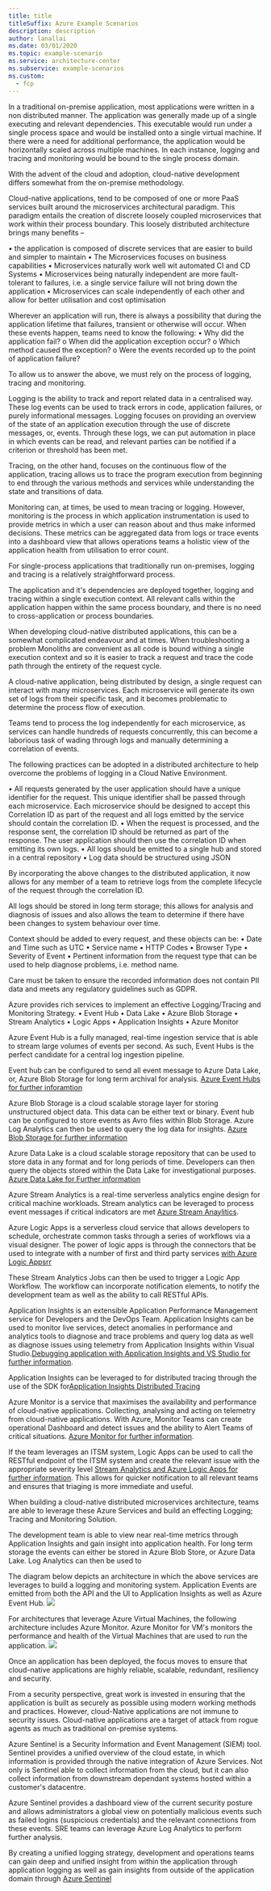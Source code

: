 ```yaml
---
title: title
titleSuffix: Azure Example Scenarios
description: description
author: lanallai
ms.date: 03/01/2020
ms.topic: example-scenario
ms.service: architecture-center
ms.subservice: example-scenarios
ms.custom:
  - fcp
---
```

In a traditional on-premise application, most applications were written in a non distributed manner. The application was generally made up of a single executing and relevant dependencies. This executable would run under a single process space and would be installed onto a single virtual machine. If there were a need for additional performance, the application would be horizontally scaled across multiple machines. In each instance, logging and tracing and monitoring would be bound to the single process domain. 

With the advent of the cloud and adoption, cloud-native development differs somewhat from the on-premise methodology.

Cloud-native applications, tend to be composed of one or more PaaS services built around the microservices architectural paradigm. This paradigm entails the creation of discrete loosely coupled microservices that work within their process boundary. This loosely distributed architecture brings many benefits – 

• the application is composed of discrete services that are easier to build and simpler to maintain
• The Microservices focuses on business capabilities
• Microservices naturally work well wit automated CI and CD Systems
• Microservices being naturally independent are more fault-tolerant to failures, i.e. a single service failure will not bring down the application
• Microservices can scale independently of each other and allow for better utilisation and cost optimisation

Wherever an application will run, there is always a possibility that during the application lifetime that failures, transient or otherwise will occur. When these events happen, teams need to know the following:
• Why did the application fail? 
o When did the application exception occur?
o Which method caused the exception?
o Were the events recorded up to the point of application failure?

To allow us to answer the above, we must rely on the process of logging, tracing and monitoring.

Logging is the ability to track and report related data in a centralised way. These log events can be used to track errors in code, application failures, or purely informational messages. Logging focuses on providing an overview of the state of an application execution through the use of discrete messages, or, events. Through these logs, we can put automation in place in which events can be read, and relevant parties can be notified if a criterion or threshold has been met.

Tracing, on the other hand, focuses on the continuous flow of the application, tracing allows us to trace the program execution from beginning to end through the various methods and services while understanding the state and transitions of data.

Monitoring can, at times, be used to mean tracing or logging. However, monitoring is the process in which application instrumentation is used to provide metrics in which a user can reason about and thus make informed decisions. These metrics can be aggregated data from logs or trace events into a dashboard view that allows operations teams a holistic view of the application health from utilisation to error count.

For single-process applications that traditionally run on-premises, logging and tracing is a relatively straightforward process. 

The application and it's dependencies are deployed together, logging and tracing within a single execution context. All relevant calls within the application happen within the same process boundary, and there is no need to cross-application or process boundaries.

When developing cloud-native distributed applications, this can be a somewhat complicated endeavour and at times. When troubleshooting a problem Monoliths are convenient as all code is bound withing a single execution context and so it is easier to track a request and trace the code path through the entirety of the request cycle. 

A cloud-native application, being distributed by design, a single request can interact with many microservices. Each microservice will generate its own set of logs from their specific task, and it becomes problematic to determine the process flow of execution.

Teams tend to process the log independently for each microservice, as services can handle hundreds of requests concurrently, this can become a laborious task of wading through logs and manually determining a correlation of events.

The following practices can be adopted in a distributed architecture to help overcome the problems of logging in a Cloud Native Environment.

• All requests generated by the user application should have a unique identifier for the request. This unique identifier shall be passed through each microservice. Each microservice should be designed to accept this Correlation ID as part of the request and all logs emitted by the service should contain the correlation ID.
• When the request is processed, and the response sent, the correlation ID should be returned as part of the response. The user application should then use the correlation ID when emitting its own logs.
• All logs should be emitted to a single hub and stored in a central repository
• Log data should be structured using JSON 

By incorporating the above changes to the distributed application, it now allows for any member of a team to retrieve logs from the complete lifecycle of the request through the correlation ID. 

All logs should be stored in long term storage; this allows for analysis and diagnosis of issues and also allows the team to determine if there have been changes to system behaviour over time.

Context should be added to every request, and these objects can be:
• Date and Time such as UTC
• Service name
• HTTP Codes
• Browser Type
• Severity of Event
• Pertinent information from the request type that can be used to help diagnose problems, i.e. method name.

Care must be taken to ensure the recorded information does not contain PII data and meets any regulatory guidelines such as GDPR.

Azure provides rich services to implement an effective Logging/Tracing and Monitoring Strategy.
• Event Hub
• Data Lake
• Azure Blob Storage
• Stream Analytics
• Logic Apps
• Application Insights
• Azure Monitor

Azure Event Hub is a fully managed, real-time ingestion service that is able to stream large volumes of events per second. As such, Event Hubs is the perfect candidate for a central log ingestion pipeline. 

Event hub can be configured to send all event message to Azure Data Lake, or, Azure Blob Storage for long term archival for analysis. [Azure Event Hubs for further inforamtion](https://azure.microsoft.com/services/event-hubs/)
  
Azure Blob Storage is a cloud scalable storage layer for storing unstructured object data. This data can be either text or binary. Event hub can be configured to store events as Avro files within Blob Storage. Azure Log Analytics can then be used to query the log data for insights. [Azure Blob Storage for further information](https://azure.microsoft.com/en-gb/services/storage/blobs/)

Azure Data Lake is a cloud scalable storage repository that can be used to store data in any format and for long periods of time. Developers can then query the objects stored within the Data Lake for investigational purposes. [Azure Data Lake for Further information](https://azure.microsoft.com/services/storage/data-lake-storage/)

Azure Stream Analytics is a real-time serverless analytics engine design for critical machine workloads. Stream analytics can be leveraged to process event messages if critical indicators are met [Azure Stream Anaylitics](https://azure.microsoft.com/services/stream-analytics/). 

Azure Logic Apps is a serverless cloud service that allows developers to schedule, orchestrate common tasks through a series of workflows via a visual designer. The power of logic apps is through the connectors that be used to integrate with a number of first and third party services [with Azure Logic Appsrr](https://docs.microsoft.com/azure/logic-apps/logic-apps-overview)

These Stream Analytics Jobs can then be used to trigger a Logic App Workflow. The workflow can incorporate notification elements, to notify the development team as well as the ability to call RESTful APIs. 

Application Insights is an extensible Application Performance Management service for Developers and the DevOps Team. Application Insights can be used to monitor live services, detect anomalies in performance and analytics tools to diagnose and trace problems and query log data as well as diagnose issues using telemetry from Application Insights within Visual Studio.[Debugging application with Application Insights and VS Studio for further information](https://docs.microsoft.com/en-us/azure/azure-monitor/app/visual-studio).

Application Insights can be leveraged to for distributed tracing through the use of the SDK for[Application Insights Distributed Tracing](https://docs.microsoft.com/azure/azure-monitor/app/distributed-tracing) 

Azure Monitor is a service that maximises the availability and performance of cloud-native applications. Collecting, analysing and acting on telemetry from cloud-native applications. With Azure, Monitor Teams can create operational Dashboard and detect issues and the ability to Alert Teams of critical situations. [Azure Monitor for further information](https://docs.microsoft.com/azure/azure-monitor/overview).

If the team leverages an ITSM system, Logic Apps can be used to call the RESTful endpoint of the ITSM system and create the relevant issue with the appropriate severity level [Stream Analytics and Azure Logic Apps for further information](https://docs.microsoft.com/archive/blogs/vinaysin/consuming-azure-stream-analytics-output-in-azure-logic-apps). This allows for quicker notification to all relevant teams and ensures that triaging is more immediate and useful.

When building a cloud-native distributed microservices architecture, teams are able to leverage these Azure Services and build an effecting Logging; Tracing and Monitoring Solution. 

The development team is able to view near real-time metrics through Application Insights and gain insight into application health. For long term storage the events can either be stored in Azure Blob Store, or Azure Data Lake. Log Analytics can then be used to 

The diagram below depicts an architecture in which the above services are leverages to build a logging and monitoring system. Application Events are emitted from both the API and the UI to Application Insights as well as Azure Event Hub. 
![](Paas_Tracing_Logg.jpeg)

For architectures that leverage Azure Virtual Machines, the following architecture includes Azure Monitor. Azure Monitor for VM's monitors the performance and health of the Virtual Machines that are used to run the application.
![](Iaas_Tracing_Logg.jpeg)

Once an application has been deployed, the focus moves to ensure that cloud-native applications are highly reliable, scalable, redundant, resiliency and security. 

From a security perspective, great work is invested in ensuring that the application is built as securely as possible using modern working methods and practices. However, cloud-Native applications are not immune to security issues. Cloud-native applications are a target of attack from rogue agents as much as traditional on-premise systems.

Azure Sentinel is a Security Information and Event Management (SIEM) tool. Sentinel provides a unified overview of the cloud estate, in which information is provided through the native integration of Azure Services. Not only is Sentinel able to collect information from the cloud, but it can also collect information from downstream dependant systems hosted within a customer's datacentre.

Azure Sentinel provides a dashboard view of the current security posture and allows administrators a global view on potentially malicious events such as failed logins (suspicious credentials) and the relevant connections from these events. SRE teams can leverage Azure Log Analytics to perform further analysis.

By creating a unified logging strategy, development and operations teams can gain deep and unified insight from within the application through application logging as well as gain insights from outside of the application domain through [Azure Sentinel](https://azure.microsoft.com/en-gb/services/azure-sentinel/)

